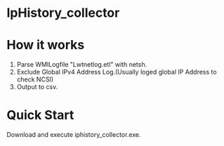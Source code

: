 # IpHistory_collector
 
# How it works
 1. Parse WMILogfile "Lwtnetlog.etl" with netsh.
 2. Exclude Global IPv4 Address Log.(Usually loged global IP Address to check NCSI)
 3. Output to csv.
 
# Quick Start
 Download and execute iphistory_collector.exe.
 
